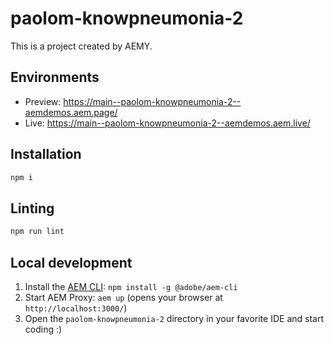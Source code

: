 # paolom-knowpneumonia-2

This is a project created by AEMY.

## Environments

- Preview: https://main--paolom-knowpneumonia-2--aemdemos.aem.page/
- Live: https://main--paolom-knowpneumonia-2--aemdemos.aem.live/

## Installation

```sh
npm i
```

## Linting

```sh
npm run lint
```

## Local development

1. Install the [AEM CLI](https://github.com/adobe/helix-cli): `npm install -g @adobe/aem-cli`
1. Start AEM Proxy: `aem up` (opens your browser at `http://localhost:3000/`)
1. Open the `paolom-knowpneumonia-2` directory in your favorite IDE and start coding :)